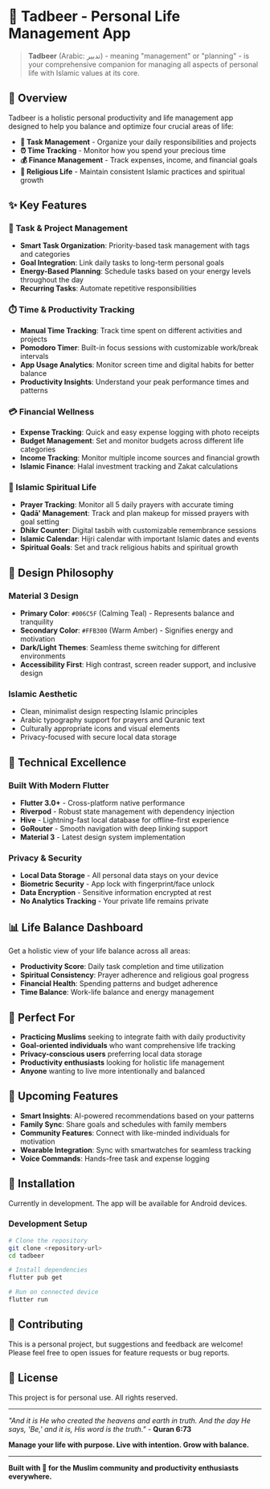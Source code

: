 # 📱 Tadbeer - Personal Life Management App

> **Tadbeer** (Arabic: تدبير) - meaning "management" or "planning" - is your comprehensive companion for managing all aspects of personal life with Islamic values at its core.

## 🌟 Overview

Tadbeer is a holistic personal productivity and life management app designed to help you balance and optimize four crucial areas of life:

- **📝 Task Management** - Organize your daily responsibilities and projects
- **⏰ Time Tracking** - Monitor how you spend your precious time  
- **💰 Finance Management** - Track expenses, income, and financial goals
- **🕌 Religious Life** - Maintain consistent Islamic practices and spiritual growth

## ✨ Key Features

### 🎯 Task & Project Management
- **Smart Task Organization**: Priority-based task management with tags and categories
- **Goal Integration**: Link daily tasks to long-term personal goals
- **Energy-Based Planning**: Schedule tasks based on your energy levels throughout the day
- **Recurring Tasks**: Automate repetitive responsibilities

### ⏱️ Time & Productivity Tracking
- **Manual Time Tracking**: Track time spent on different activities and projects
- **Pomodoro Timer**: Built-in focus sessions with customizable work/break intervals
- **App Usage Analytics**: Monitor screen time and digital habits for better balance
- **Productivity Insights**: Understand your peak performance times and patterns

### 💳 Financial Wellness
- **Expense Tracking**: Quick and easy expense logging with photo receipts
- **Budget Management**: Set and monitor budgets across different life categories
- **Income Tracking**: Monitor multiple income sources and financial growth
- **Islamic Finance**: Halal investment tracking and Zakat calculations

### 🕌 Islamic Spiritual Life
- **Prayer Tracking**: Monitor all 5 daily prayers with accurate timing
- **Qadā' Management**: Track and plan makeup for missed prayers with goal setting
- **Dhikr Counter**: Digital tasbih with customizable remembrance sessions
- **Islamic Calendar**: Hijri calendar with important Islamic dates and events
- **Spiritual Goals**: Set and track religious habits and spiritual growth

## 🎨 Design Philosophy

### Material 3 Design
- **Primary Color**: `#006C5F` (Calming Teal) - Represents balance and tranquility
- **Secondary Color**: `#FFB300` (Warm Amber) - Signifies energy and motivation
- **Dark/Light Themes**: Seamless theme switching for different environments
- **Accessibility First**: High contrast, screen reader support, and inclusive design

### Islamic Aesthetic
- Clean, minimalist design respecting Islamic principles
- Arabic typography support for prayers and Quranic text
- Culturally appropriate icons and visual elements
- Privacy-focused with secure local data storage

## 🚀 Technical Excellence

### Built With Modern Flutter
- **Flutter 3.0+** - Cross-platform native performance
- **Riverpod** - Robust state management with dependency injection
- **Hive** - Lightning-fast local database for offline-first experience
- **GoRouter** - Smooth navigation with deep linking support
- **Material 3** - Latest design system implementation

### Privacy & Security
- **Local Data Storage** - All personal data stays on your device
- **Biometric Security** - App lock with fingerprint/face unlock
- **Data Encryption** - Sensitive information encrypted at rest
- **No Analytics Tracking** - Your private life remains private

## 📊 Life Balance Dashboard

Get a holistic view of your life balance across all areas:

- **Productivity Score**: Daily task completion and time utilization
- **Spiritual Consistency**: Prayer adherence and religious goal progress  
- **Financial Health**: Spending patterns and budget adherence
- **Time Balance**: Work-life balance and energy management

## 🎯 Perfect For

- **Practicing Muslims** seeking to integrate faith with daily productivity
- **Goal-oriented individuals** who want comprehensive life tracking
- **Privacy-conscious users** preferring local data storage
- **Productivity enthusiasts** looking for holistic life management
- **Anyone** wanting to live more intentionally and balanced

## 🔮 Upcoming Features

- **Smart Insights**: AI-powered recommendations based on your patterns
- **Family Sync**: Share goals and schedules with family members
- **Community Features**: Connect with like-minded individuals for motivation
- **Wearable Integration**: Sync with smartwatches for seamless tracking
- **Voice Commands**: Hands-free task and expense logging

## 📱 Installation

Currently in development. The app will be available for Android devices.

### Development Setup
```bash
# Clone the repository
git clone <repository-url>
cd tadbeer

# Install dependencies
flutter pub get

# Run on connected device
flutter run
```

## 🤝 Contributing

This is a personal project, but suggestions and feedback are welcome! Please feel free to open issues for feature requests or bug reports.

## 📄 License

This project is for personal use. All rights reserved.

---

*"And it is He who created the heavens and earth in truth. And the day He says, 'Be,' and it is, His word is the truth."* - **Quran 6:73**

**Manage your life with purpose. Live with intention. Grow with balance.**

---

**Built with 💚 for the Muslim community and productivity enthusiasts everywhere.**